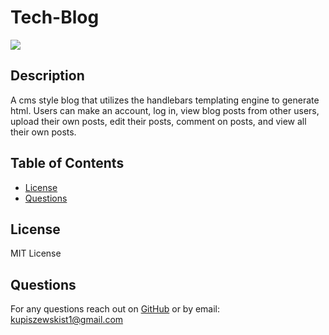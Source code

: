 # Tech-Blog
  <img src='https://img.shields.io/badge/LICENSE-MIT-blue'/> 

  ## Description
  A cms style blog that utilizes the handlebars templating engine to generate html.  Users can make an account, log in, view blog posts from other users, upload their own posts, edit their posts, comment on posts, and view all their own posts.
  ## Table of Contents
  * [License](#license)
  * [Questions](#questions)
  ## License
  MIT License
  ## Questions
  For any questions reach out on [GitHub](https://github.com/PaulKup) or by email: kupiszewskist1@gmail.com
